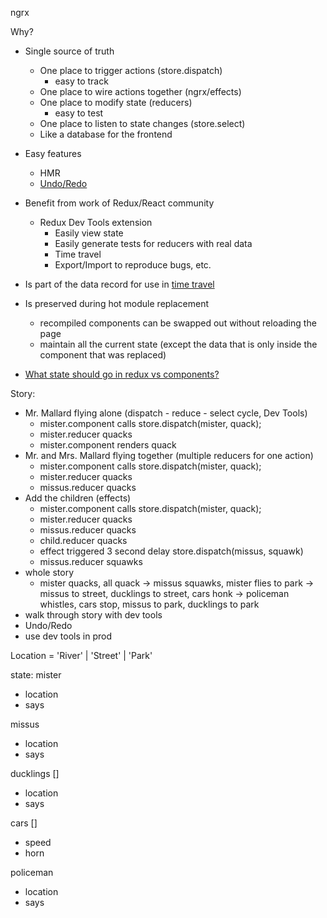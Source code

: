 ngrx

Why?
- Single source of truth
  - One place to trigger actions (store.dispatch)
    - easy to track
  - One place to wire actions together (ngrx/effects)
  - One place to modify state (reducers)
    - easy to test
  - One place to listen to state changes (store.select)
  - Like a database for the frontend
- Easy features
  - HMR
  - [Undo/Redo](http://blog.brecht.io/Cancellable-optimistic-updates-in-Angular2-and-Redux/)
- Benefit from work of Redux/React community
  - Redux Dev Tools extension
    - Easily view state
    - Easily generate tests for reducers with real data
    - Time travel
    - Export/Import to reproduce bugs, etc.

- Is part of the data record for use in [time travel](http://ngrx.github.io/example-app/#/)
- Is preserved during hot module replacement
    - recompiled components can be swapped out without reloading the page
    - maintain all the current state (except the data that is only inside the component that was replaced)

- [What state should go in redux vs components?](https://github.com/reactjs/redux/issues/1287)

Story:
- Mr. Mallard flying alone (dispatch - reduce - select cycle, Dev Tools)
  - mister.component calls store.dispatch(mister, quack);
  - mister.reducer quacks
  - mister.component renders quack
- Mr. and Mrs. Mallard flying together (multiple reducers for one action)
  - mister.component calls store.dispatch(mister, quack);
  - mister.reducer quacks
  - missus.reducer quacks
- Add the children (effects)
  - mister.component calls store.dispatch(mister, quack);
  - mister.reducer quacks
  - missus.reducer quacks
  - child.reducer quacks
  - effect triggered 3 second delay store.dispatch(missus, squawk)
  - missus.reducer squawks
- whole story
  - mister quacks, all quack
  -> missus squawks, mister flies to park
  -> missus to street, ducklings to street, cars honk
  -> policeman whistles, cars stop, missus to park, ducklings to park
- walk through story with dev tools
- Undo/Redo
- use dev tools in prod

Location = 'River' | 'Street' | 'Park'

state:
mister
- location
- says

missus
- location
- says

ducklings []
- location
- says

cars []
- speed
- horn

policeman
- location
- says

